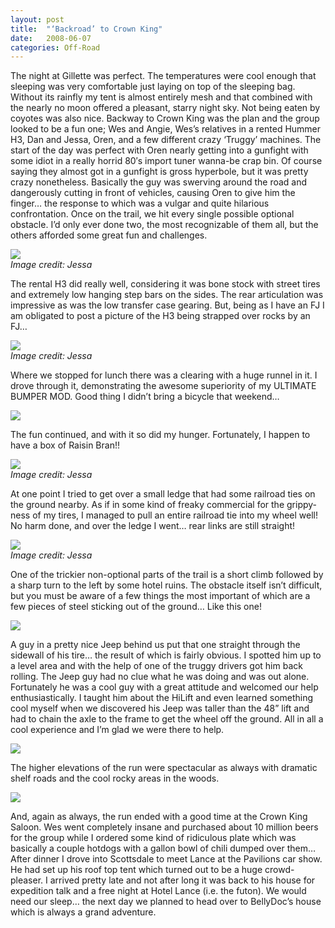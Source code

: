 ```yaml
---
layout: post
title:  "‘Backroad’ to Crown King"
date:   2008-06-07
categories: Off-Road
---
```


The night at Gillette was perfect. The temperatures were cool enough that sleeping was very comfortable just laying on top of the sleeping bag. Without its rainfly my tent is almost entirely mesh and that combined with the nearly no moon offered a pleasant, starry night sky. Not being eaten by coyotes was also nice. Backway to Crown King was the plan and the group looked to be a fun one; Wes and Angie, Wes’s relatives in a rented Hummer H3, Dan and Jessa, Oren, and a few different crazy ‘Truggy’ machines. The start of the day was perfect with Oren nearly getting into a gunfight with some idiot in a really horrid 80′s import tuner wanna-be crap bin. Of course saying they almost got in a gunfight is gross hyperbole, but it was pretty crazy nonetheless. Basically the guy was swerving around the road and dangerously cutting in front of vehicles, causing Oren to give him the finger… the response to which was a vulgar and quite hilarious confrontation. Once on the trail, we hit every single possible optional obstacle. I’d only ever done two, the most recognizable of them all, but the others afforded some great fun and challenges. 

![](/assets/img/2008-06-07-crown-king/CrownKing088.jpg)  
*Image credit: Jessa*

The rental H3 did really well, considering it was bone stock with street tires and extremely low hanging step bars on the sides. The rear articulation was impressive as was the low transfer case gearing. But, being as I have an FJ I am obligated to post a picture of the H3 being strapped over rocks by an FJ…

![](/assets/img/2008-06-07-crown-king/CrownKing115.jpg)  
*Image credit: Jessa*

Where we stopped for lunch there was a clearing with a huge runnel in it. I drove through it, demonstrating the awesome superiority of my ULTIMATE BUMPER MOD. Good thing I didn’t bring a bicycle that weekend…

![](/assets/img/2008-06-07-crown-king/DSCF2343.jpg)

The fun continued, and with it so did my hunger. Fortunately, I happen to have a box of Raisin Bran!!

![](/assets/img/2008-06-07-crown-king/CrownKing054.jpg)  
*Image credit: Jessa*

At one point I tried to get over a small ledge that had some railroad ties on the ground nearby. As if in some kind of freaky commercial for the grippy-ness of my tires, I managed to pull an entire railroad tie into my wheel well! No harm done, and over the ledge I went… rear links are still straight!

![](/assets/img/2008-06-07-crown-king/CrownKing121.jpg)  
*Image credit: Jessa*

One of the trickier non-optional parts of the trail is a short climb followed by a sharp turn to the left by some hotel ruins. The obstacle itself isn’t difficult, but you must be aware of a few things the most important of which are a few pieces of steel sticking out of the ground… Like this one!

![](/assets/img/2008-06-07-crown-king/DSCF2348.jpg)

A guy in a pretty nice Jeep behind us put that one straight through the sidewall of his tire… the result of which is fairly obvious. I spotted him up to a level area and with the help of one of the truggy drivers got him back rolling. The Jeep guy had no clue what he was doing and was out alone. Fortunately he was a cool guy with a great attitude and welcomed our help enthusiastically. I taught him about the HiLift and even learned something cool myself when we discovered his Jeep was taller than the 48” lift and had to chain the axle to the frame to get the wheel off the ground. All in all a cool experience and I’m glad we were there to help.

![](/assets/img/2008-06-07-crown-king/DSCF2346.jpg)

The higher elevations of the run were spectacular as always with dramatic shelf roads and the cool rocky areas in the woods.

![](/assets/img/2008-06-07-crown-king/DSCF2349.jpg)

And, again as always, the run ended with a good time at the Crown King Saloon. Wes went completely insane and purchased about 10 million beers for the group while I ordered some kind of ridiculous plate which was basically a couple hotdogs with a gallon bowl of chili dumped over them… After dinner I drove into Scottsdale to meet Lance at the Pavilions car show. He had set up his roof top tent which turned out to be a huge crowd-pleaser. I arrived pretty late and not after long it was back to his house for expedition talk and a free night at Hotel Lance (i.e. the futon). We would need our sleep… the next day we planned to head over to BellyDoc’s house which is always a grand adventure.